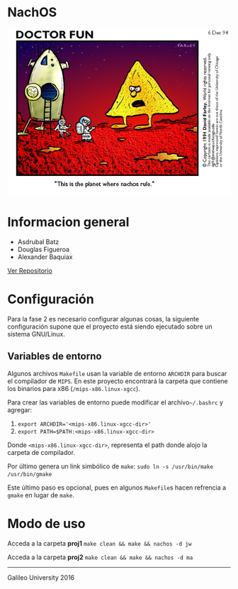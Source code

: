 NachOS
=========
![Nachoooos](https://raw.githubusercontent.com/baquiax/nachos/master/nachos.jpg)

# Informacion general

 - Asdrubal Batz
 - Douglas Figueroa
 - Alexander Baquiax

[Ver Repositorio](https://github.com/baquiax/nachos.git)

# Configuración
Para la fase 2 es necesario configurar algunas cosas, la siguiente configuración supone que el proyecto está siendo ejecutado sobre un sistema GNU/Linux.


## Variables de entorno ##
Algunos archivos `Makefile` usan la variable de entorno `ARCHDIR` para buscar el compilador de `MIPS`. En este proyecto encontrará la carpeta que contiene los binarios para x86 (`/mips-x86.linux-xgcc`). 

Para crear las variables de entorno puede modificar el archivo`~/.bashrc` y agregar:

 1. `export ARCHDIR='<mips-x86.linux-xgcc-dir>'`
 2. `export PATH=$PATH:<mips-x86.linux-xgcc-dir>`
 
 Donde `<mips-x86.linux-xgcc-dir>`, representa el path donde alojo la carpeta de compilador.

Por último genera un link simbólico de `make`:
`sudo ln -s /usr/bin/make /usr/bin/gmake`

Este último paso es opcional, pues en algunos `Makefile`s hacen refrencia a  `gmake` en lugar de `make`.
# Modo de uso
Acceda a la carpeta **proj1**
`make clean && make && nachos -d jw`

Acceda a la carpeta **proj2**
`make clean && make && nachos -d ma`



----------
Galileo University
2016

